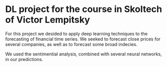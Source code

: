 # DL project for the course in Skoltech of Victor Lempitsky

For this project we desided to apply deep learning techniques to the forecasting of financial time series. We seeked to forecast close prices for several companies, as well as to forecast some broad indecies. 

We used the sentimential analysis, combined with several neural networks, in our predictions.
